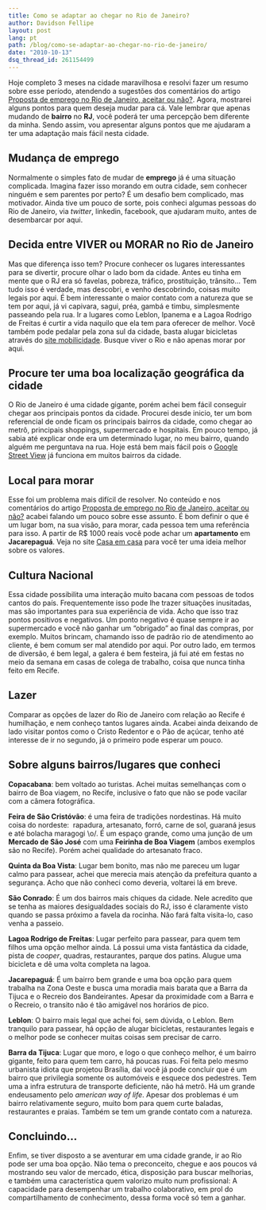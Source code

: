 ```yaml
---
title: Como se adaptar ao chegar no Rio de Janeiro?
author: Davidson Fellipe
layout: post
lang: pt
path: /blog/como-se-adaptar-ao-chegar-no-rio-de-janeiro/
date: "2010-10-13"
dsq_thread_id: 261154499
---
```


Hoje completo 3 meses na cidade maravilhosa e resolvi fazer um resumo sobre esse período, atendendo a sugestões dos comentários do artigo [Proposta de emprego no Rio de Janeiro, aceitar ou não?][1]. Agora, mostrarei alguns pontos para quem deseja mudar para cá. Vale lembrar que apenas mudando de **bairro** no **RJ**, você poderá ter uma percepção bem diferente da minha. Sendo assim, vou apresentar alguns pontos que me ajudaram a ter uma adaptação mais fácil nesta cidade.

[1]: ../proposta-de-emprego-no-rio-de-janeiro-aceitar-ou-nao/

## Mudança de emprego

Normalmente o simples fato de mudar de **emprego** já é uma situação complicada. Imagina fazer isso morando em outra cidade, sem conhecer ninguém e sem parentes por perto? É um desafio bem complicado, mas motivador. Ainda tive um pouco de sorte, pois conheci algumas pessoas do Rio de Janeiro, via _twitter_, linkedin, facebook, que ajudaram muito, antes de desembarcar por aqui.

## Decida entre VIVER ou MORAR no Rio de Janeiro

Mas que diferença isso tem? Procure conhecer os lugares interessantes para se divertir, procure olhar o lado bom da cidade. Antes eu tinha em mente que o RJ era só favelas, pobreza, tráfico, prostituição, trânsito… Tem tudo isso é verdade, mas descobri, e venho descobrindo, coisas muito legais por aqui. É bem interessante o maior contato com a natureza que se tem por aqui, já vi capivara, sagui, préa, gambá e timbu, simplesmente passeando pela rua. Ir a lugares como Leblon, Ipanema e a Lagoa Rodrigo de Freitas é curtir a vida naquilo que ela tem para oferecer de melhor. Você também pode pedalar pela zona sul da cidade, basta alugar bicicletas através do [site mobilicidade][2]. Busque viver o Rio e não apenas morar por aqui.

[2]: http://www.mobilicidade.com.br

## Procure ter uma boa localização geográfica da cidade

O Rio de Janeiro é uma cidade gigante, porém achei bem fácil conseguir chegar aos principais pontos da cidade. Procurei desde inicio, ter um bom referencial de onde ficam os principais bairros da cidade, como chegar ao metrô, principais shoppings, supermercado e hospitais. Em pouco tempo, já sabia até explicar onde era um determinado lugar, no meu bairro, quando alguém me perguntava na rua. Hoje está bem mais fácil pois o [Google Street View][3] já funciona em muitos bairros da cidade.

[3]: http://www.google.com/intl/en_us/help/maps/streetview/

## Local para morar

Esse foi um problema mais difícil de resolver. No conteúdo e nos comentários do artigo [Proposta de emprego no Rio de Janeiro, aceitar ou não?][1] acabei falando um pouco sobre esse assunto. É bom definir o que é um lugar bom, na sua visão, para morar, cada pessoa tem uma referência para isso. A partir de R\$ 1000 reais você pode achar um **apartamento** em **Jacarepaguá**. Veja no site [Casa em casa][4] para você ter uma ideia melhor sobre os valores.

[4]: http://www.casaemcasa.com.br/

## Cultura Nacional

Essa cidade possibilita uma interação muito bacana com pessoas de todos cantos do país. Frequentemente isso pode lhe trazer situações inusitadas, mas são importantes para sua experiência de vida. Acho que isso traz pontos positivos e negativos. Um ponto negativo é quase sempre ir ao supermercado e você não ganhar um “obrigado” ao final das compras, por exemplo. Muitos brincam, chamando isso de padrão rio de atendimento ao cliente, é bem comum ser mal atendido por aqui. Por outro lado, em termos de diversão, é bem legal, a galera é bem festeira, já fui até em festas no meio da semana em casas de colega de trabalho, coisa que nunca tinha feito em Recife.

## Lazer

Comparar as opções de lazer do Rio de Janeiro com relação ao Recife é humilhação, e nem conheço tantos lugares ainda. Acabei ainda deixando de lado visitar pontos como o Cristo Redentor e o Pão de açúcar, tenho até interesse de ir no segundo, já o primeiro pode esperar um pouco.

## Sobre alguns bairros/lugares que conheci

**Copacabana**: bem voltado ao turistas. Achei muitas semelhanças com o bairro de Boa viagem, no Recife, inclusive o fato que não se pode vacilar com a câmera fotográfica.

**Feira de São Cristóvão**: é uma feira de tradições nordestinas. Há muito coisa do nordeste:  rapadura, artesanato, forró, carne de sol, guaraná jesus e até bolacha maragogi \o/. É um espaço grande, como uma junção de um **Mercado de São José** com uma **Feirinha de Boa Viagem** (ambos exemplos são no Recife). Porém achei qualidade do artesanato fraco.

**Quinta da Boa Vista**: Lugar bem bonito, mas não me pareceu um lugar calmo para passear, achei que merecia mais atenção da prefeitura quanto a segurança. Acho que não conheci como deveria, voltarei lá em breve.

**São Conrado**: É um dos bairros mais chiques da cidade. Nele acredito que se tenha as maiores desigualdades sociais do RJ, isso é claramente visto quando se passa próximo a favela da rocinha. Não fará falta visita-lo, caso venha a passeio.

**Lagoa Rodrigo de Freitas**: Lugar perfeito para passear, para quem tem filhos uma opção melhor ainda. Lá possui uma vista fantástica da cidade, pista de _cooper_, quadras, restaurantes, parque dos patins. Alugue uma bicicleta e dê uma volta completa na lagoa.

**Jacarepaguá**: É um bairro bem grande e uma boa opção para quem trabalha na Zona Oeste e busca uma moradia mais barata que a Barra da Tijuca e o Recreio dos Bandeirantes. Apesar da proximidade com a Barra e o Recreio, o transito não é tão amigável nos horários de pico.

**Leblon**: O bairro mais legal que achei foi, sem dúvida, o Leblon. Bem tranquilo para passear, há opção de alugar bicicletas, restaurantes legais e o melhor pode se conhecer muitas coisas sem precisar de carro.

**Barra da Tijuca**: Lugar que moro, e logo o que conheço melhor, é um bairro gigante, feito para quem tem carro, há poucas ruas. Foi feita pelo mesmo urbanista idiota que projetou Brasília, dai você já pode concluir que é um bairro que privilegia somente os automóveis e esquece dos pedestres. Tem uma a infra estrutura de transporte deficiente, não há metrô. Há um grande endeusamento pelo _american way of life_. Apesar dos problemas é um bairro relativamente seguro, muito bom para quem curte baladas, restaurantes e praias. Também se tem um grande contato com a natureza.

## Concluindo…

Enfim, se tiver disposto a se aventurar em uma cidade grande, ir ao Rio pode ser uma boa opção. Não tema o preconceito, chegue e aos poucos vá mostrando seu valor de mercado, ética, disposição para buscar melhorias, e também uma característica quem valorizo muito num profissional: A capacidade para desempenhar um trabalho colaborativo, em prol do compartilhamento de conhecimento, dessa forma você só tem a ganhar.
